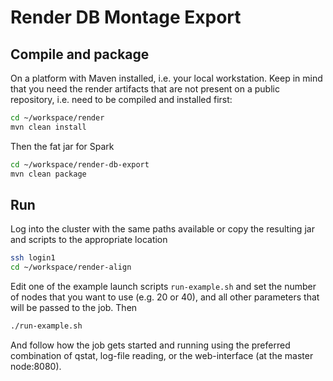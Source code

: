 # Render DB Montage Export

## Compile and package

On a platform with Maven installed, i.e. your local workstation.  Keep in mind that you need the render artifacts that are not present on a public repository, i.e. need to be compiled and installed first:

```bash
cd ~/workspace/render
mvn clean install
```

Then the fat jar for Spark

```bash
cd ~/workspace/render-db-export
mvn clean package
```

## Run

Log into the cluster with the same paths available or copy the resulting jar and scripts to the appropriate location

```bash
ssh login1
cd ~/workspace/render-align
```
    
Edit one of the example launch scripts `run-example.sh` and set the number of nodes that you want to use (e.g. 20 or 40), and all other parameters that will be passed to the job.  Then

```bash
./run-example.sh
```

And follow how the job gets started and running using the preferred combination of qstat, log-file reading, or the web-interface (at the master node:8080).

